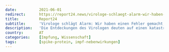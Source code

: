 ```yaml
---
date:          2021-06-01
redirect:      https://report24.news/virologe-schlaegt-alarm-wir-haben-einen-fehler-gemacht-spike-protein-ist-toxisch/
title:         Report24
subtitle:      'Virologe schlägt Alarm: Wir haben einen Fehler gemacht, Spike-Protein ist toxisch'
description:   'Die Entdeckungen des Virologen deuten auf einen katastrophalen Fehler hin, der zu schweren Krankheiten, Unfruchtbarkeit oder Tod führen kann.'
country:       AT
categories:    [Impfung, Wissenschaft]
tags:          [spike-protein, impf-nebenwirkungen]
---
```

